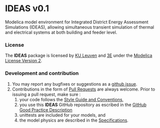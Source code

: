 IDEAS v0.1
==========

Modelica model environment for Integrated District Energy Assessment Simulations (IDEAS), allowing simultaneous transient simulation of thermal and electrical systems at both building and feeder level.

### License

The **IDEAS** package is licensed by [KU Leuven](http://www.kuleuven.be) and [3E](http://www.3e.eu) under the [Modelica License Version 2](https://www.modelica.org/licenses/ModelicaLicense2).

### Development and contribution

1. You may report any bugfixes or suggestions as a [github issue](https://github.com/open-ideas/IDEAS/issues).
1. Contributions in the form of [Pull Requests](https://help.github.com/articles/using-pull-requests) are always welcome. Prior to issuing a pull request, make sure :
    1. your code follows the [Style Guide and Conventions](https://github.com/open-ideas/IDEAS/wiki/Style%20Guide%20and%20Conventions),
    2. you use this **IDEAS** GitHub repository as escribed in the [GitHub Good Practice Description](https://github.com/open-ideas/IDEAS/wiki/Style%20Guide%20and%20Conventions)
    3. unittests are included for your models, and
    4. the model physics are described in the [Specifications](https://github.com/open-ideas/IDEAS/tree/master/Specifications).
